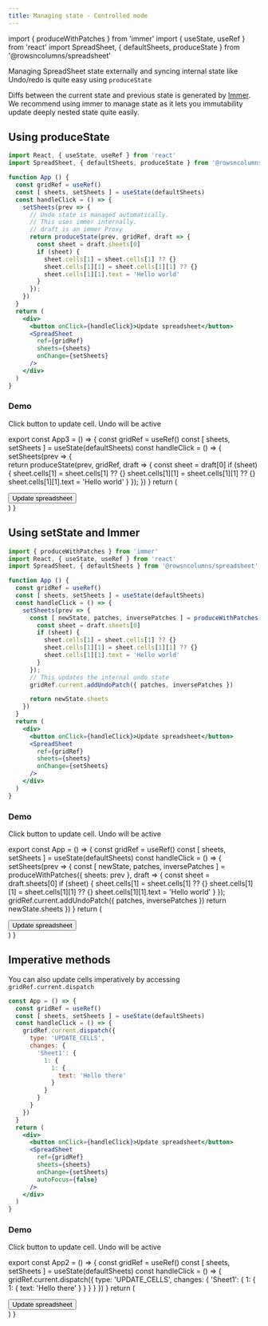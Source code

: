 ```yaml
---
title: Managing state - Controlled mode
---
```

import { produceWithPatches } from 'immer'
import { useState, useRef } from 'react'
import SpreadSheet, { defaultSheets, produceState } from '@rowsncolumns/spreadsheet'

Managing SpreadSheet state externally and syncing internal state like Undo/redo is quite easy using `produceState`

Diffs between the current state and previous state is generated by [Immer](https://immerjs.github.io/immer/docs/patches). We recommend using immer to manage state as it lets you immutability update deeply nested state quite easily.

## Using produceState

```jsx
import React, { useState, useRef } from 'react'
import SpreadSheet, { defaultSheets, produceState } from '@rowsncolumns/spreadsheet'

function App () {
  const gridRef = useRef()
  const [ sheets, setSheets ] = useState(defaultSheets)
  const handleClick = () => {
    setSheets(prev => {
      // Undo state is managed automatically.
      // This uses immer internally.
      // draft is an immer Proxy
      return produceState(prev, gridRef, draft => {
        const sheet = draft.sheets[0]
        if (sheet) {
          sheet.cells[1] = sheet.cells[1] ?? {}
          sheet.cells[1][1] = sheet.cells[1][1] ?? {}
          sheet.cells[1][1].text = 'Hello world'
        }
      });
    })
  }
  return (
    <div>
      <button onClick={handleClick}>Update spreadsheet</button>
      <SpreadSheet
        ref={gridRef}
        sheets={sheets}
        onChange={setSheets}
      />
    </div>
  )
}
```


### Demo

Click button to update cell. Undo will be active

export const App3 = () => {
  const gridRef = useRef()
  const [ sheets, setSheets ] = useState(defaultSheets)
  const handleClick = () => {
    setSheets(prev => {      
      return produceState(prev, gridRef, draft => {
        const sheet = draft[0]
        if (sheet) {
          sheet.cells[1] = sheet.cells[1] ?? {}
          sheet.cells[1][1] = sheet.cells[1][1] ?? {}
          sheet.cells[1][1].text = 'Hello world'
        }
      });
    })
  }
  return (
    <div>
      <button onClick={handleClick}>Update spreadsheet</button>
      <SpreadSheet
        ref={gridRef}
        sheets={sheets}
        onChange={setSheets}
        autoFocus={false}
      />
    </div>
  )
}

<App3 />

## Using setState and Immer

```jsx
import { produceWithPatches } from 'immer'
import React, { useState, useRef } from 'react'
import SpreadSheet, { defaultSheets } from '@rowsncolumns/spreadsheet'

function App () {
  const gridRef = useRef()
  const [ sheets, setSheets ] = useState(defaultSheets)
  const handleClick = () => {
    setSheets(prev => {
      const [ newState, patches, inversePatches ] = produceWithPatches({ sheets: prev }, draft => {
        const sheet = draft.sheets[0]
        if (sheet) {
          sheet.cells[1] = sheet.cells[1] ?? {}
          sheet.cells[1][1] = sheet.cells[1][1] ?? {}
          sheet.cells[1][1].text = 'Hello world'
        }
      });
      // This updates the internal undo state
      gridRef.current.addUndoPatch({ patches, inversePatches })

      return newState.sheets
    })
  }
  return (
    <div>
      <button onClick={handleClick}>Update spreadsheet</button>
      <SpreadSheet
        ref={gridRef}
        sheets={sheets}
        onChange={setSheets}
      />
    </div>
  )
}
```


### Demo

Click button to update cell. Undo will be active

export const App = () => {
  const gridRef = useRef()
  const [ sheets, setSheets ] = useState(defaultSheets)
  const handleClick = () => {
    setSheets(prev => {
      const [ newState, patches, inversePatches ] = produceWithPatches({ sheets: prev }, draft => {
        const sheet = draft.sheets[0]
        if (sheet) {
          sheet.cells[1] = sheet.cells[1] ?? {}
          sheet.cells[1][1] = sheet.cells[1][1] ?? {}
          sheet.cells[1][1].text = 'Hello world'
        }
      });      
      gridRef.current.addUndoPatch({ patches, inversePatches })
      return newState.sheets
    })
  }
  return (
    <div>
      <button onClick={handleClick}>Update spreadsheet</button>
      <SpreadSheet
        ref={gridRef}
        sheets={sheets}
        onChange={setSheets}
        autoFocus={false}
      />
    </div>
  )
}

<App />


## Imperative methods

You can also update cells imperatively by accessing `gridRef.current.dispatch`

```jsx
const App = () => {
  const gridRef = useRef()
  const [ sheets, setSheets ] = useState(defaultSheets)
  const handleClick = () => {
    gridRef.current.dispatch({
      type: 'UPDATE_CELLS',
      changes: {
        'Sheet1': {
          1: {
            1: {
              text: 'Hello there'
            }
          }
        }
      }
    })
  }
  return (
    <div>
      <button onClick={handleClick}>Update spreadsheet</button>
      <SpreadSheet
        ref={gridRef}
        sheets={sheets}
        onChange={setSheets}
        autoFocus={false}
      />
    </div>
  )
}
```

### Demo

Click button to update cell. Undo will be active

export const App2 = () => {
  const gridRef = useRef()
  const [ sheets, setSheets ] = useState(defaultSheets)
  const handleClick = () => {
    gridRef.current.dispatch({
      type: 'UPDATE_CELLS',
      changes: {
        'Sheet1': {
          1: {
            1: {
              text: 'Hello there'
            }
          }
        }
      }
    })
  }
  return (
    <div>
      <button onClick={handleClick}>Update spreadsheet</button>
      <SpreadSheet
        ref={gridRef}
        sheets={sheets}
        onChange={setSheets}
        autoFocus={false}
      />
    </div>
  )
}

<App2 />

